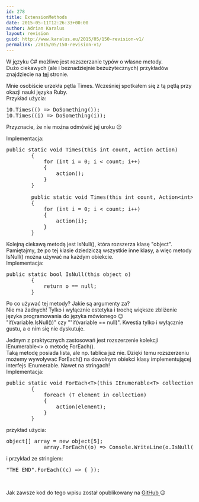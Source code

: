 ```yaml
---
id: 278
title: ExtensionMethods
date: 2015-05-11T12:26:33+00:00
author: Adrian Karalus
layout: revision
guid: http://www.karalus.eu/2015/05/150-revision-v1/
permalink: /2015/05/150-revision-v1/
---
```

W języku C# możliwe jest rozszerzanie typów o własne metody.  
Dużo ciekawych (ale i beznadziejnie bezużytecznych) przykładów znajdziecie na <a href="http://extensionmethod.net/csharp/" target="_blank">tej</a> stronie.

<!--more-->

Mnie osobiście urzekła pętla Times. Wcześniej spotkałem się z tą pętlą przy okazji nauki języka Ruby.  
Przykład użycia:

<pre class="brush: csharp; title: ; notranslate" title="">10.Times(() =&gt; DoSomething());
10.Times((i) =&gt; DoSomething(i));
</pre>

Przyznacie, że nie można odmówić jej uroku 😉

Implementacja:

<pre class="brush: csharp; title: ; notranslate" title="">public static void Times(this int count, Action action)
        {
            for (int i = 0; i &lt; count; i++)
            {
                action();
            }
        }

        public static void Times(this int count, Action&lt;int&gt; action)
        {
            for (int i = 0; i &lt; count; i++)
            {
                action(i);
            }
        }
</pre>

Kolejną ciekawą metodą jest IsNull(), która rozszerza klasę "object".  
Pamiętajmy, że po tej klasie dziedziczą wszystkie inne klasy, a więc metody IsNull() można używać na każdym obiekcie.  
Implementacja:

<pre class="brush: csharp; title: ; notranslate" title="">public static bool IsNull(this object o)
        {
            return o == null;
        }
</pre>

Po co używać tej metody? Jakie są argumenty za?  
Nie ma żadnych! Tylko i wyłącznie estetyka i trochę większe zbliżenie języka programowania do języka mówionego 😉  
"if(variable.IsNull())" czy ""if(variable == null)". Kwestia tylko i wyłącznie gustu, a o nim się nie dyskutuje.

Jednym z praktycznych zastosowań jest rozszerzenie kolekcji IEnumerable<> o metodę ForEach().  
Taką metodę posiada lista, ale np. tablica już nie. Dzięki temu rozszerzeniu możemy wywoływać ForEach() na dowolnym obiekci klasy implementującej interfejs IEnumerable. Nawet na stringach!  
Implementacja:

<pre class="brush: csharp; title: ; notranslate" title="">public static void ForEach&lt;T&gt;(this IEnumerable&lt;T&gt; collection, Action&lt;T&gt; action)
        {
            foreach (T element in collection)
            {
                action(element);
            }
        }
</pre>

przykład użycia:

<pre class="brush: csharp; title: ; notranslate" title="">object[] array = new object[5];
            array.ForEach((o) =&gt; Console.WriteLine(o.IsNull() ? &quot;null&quot; : &quot;not null&quot;));
</pre>

i przykład ze stringiem:

<pre class="brush: csharp; title: ; notranslate" title="">&quot;THE END&quot;.ForEach((c) =&gt; { });
</pre>

&nbsp;

Jak zawsze kod do tego wpisu został opublikowany na <a href="https://github.com/RamzesBlog/ExtensionMethods" target="_blank">GitHub </a>😉